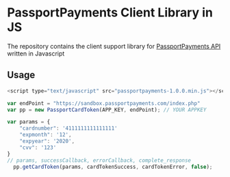 # PassportPayments Client Library in JS
The repository contains the client support library for [PassportPayments API](https://api.passportpayments.com/docs/) written in Javascript

## Usage

```js
<script type="text/javascript" src="passportpayments-1.0.0.min.js"></script>
```

```js
var endPoint = "https://sandbox.passportpayments.com/index.php"
var pp = new PassportCardToken(APP_KEY, endPoint); // YOUR APPKEY

var params = {
    "cardnumber": '4111111111111111'
    "expmonth": '12',
    "expyear": '2020',
    "cvv": '123'
}
// params, successCallback, errorCallback, complete_response
  pp.getCardToken(params, cardTokenSuccess, cardTokenError, false);
```


